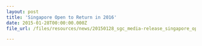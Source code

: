 ```yaml
---
layout: post
title: 'Singapore Open to Return in 2016'
date: 2015-01-28T00:00:00.000Z
file_url: /files/resources/news/20150128_sgc_media-release_singapore_open_to_return_in_2016.pdf

---
```


